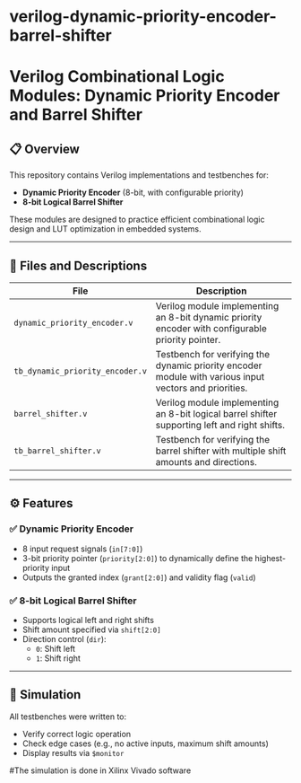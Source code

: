 # verilog-dynamic-priority-encoder-barrel-shifter
# Verilog Combinational Logic Modules: Dynamic Priority Encoder and Barrel Shifter

## 📋 Overview
This repository contains Verilog implementations and testbenches for:
- **Dynamic Priority Encoder** (8-bit, with configurable priority)
- **8-bit Logical Barrel Shifter**

These modules are designed to practice efficient combinational logic design and LUT optimization in embedded systems.

---

## 📂 Files and Descriptions

| File                          | Description                                                                                          |
|-------------------------------|------------------------------------------------------------------------------------------------------|
| `dynamic_priority_encoder.v`  | Verilog module implementing an 8-bit dynamic priority encoder with configurable priority pointer.   |
| `tb_dynamic_priority_encoder.v` | Testbench for verifying the dynamic priority encoder module with various input vectors and priorities. |
| `barrel_shifter.v`            | Verilog module implementing an 8-bit logical barrel shifter supporting left and right shifts.      |
| `tb_barrel_shifter.v`         | Testbench for verifying the barrel shifter with multiple shift amounts and directions.              |

---

## ⚙️ Features

### ✅ Dynamic Priority Encoder
- 8 input request signals (`in[7:0]`)
- 3-bit priority pointer (`priority[2:0]`) to dynamically define the highest-priority input
- Outputs the granted index (`grant[2:0]`) and validity flag (`valid`)

### ✅ 8-bit Logical Barrel Shifter
- Supports logical left and right shifts
- Shift amount specified via `shift[2:0]`
- Direction control (`dir`):  
  - `0`: Shift left  
  - `1`: Shift right

---

## 🧪 Simulation
All testbenches were written to:
- Verify correct logic operation
- Check edge cases (e.g., no active inputs, maximum shift amounts)
- Display results via `$monitor`

#The simulation is done in Xilinx Vivado software
